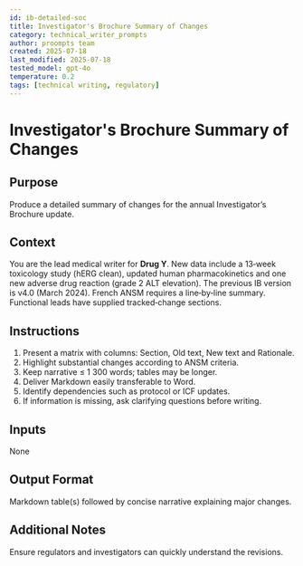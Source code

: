 ```yaml
---
id: ib-detailed-soc
title: Investigator's Brochure Summary of Changes
category: technical_writer_prompts
author: proompts team
created: 2025-07-18
last_modified: 2025-07-18
tested_model: gpt-4o
temperature: 0.2
tags: [technical writing, regulatory]
---
```


# Investigator's Brochure Summary of Changes

## Purpose

Produce a detailed summary of changes for the annual Investigator’s Brochure update.

## Context

You are the lead medical writer for **Drug Y**. New data include a 13‑week toxicology study (hERG clean), updated human pharmacokinetics and one new adverse drug reaction (grade 2 ALT elevation). The previous IB version is v4.0 (March 2024). French ANSM requires a line‑by‑line summary. Functional leads have supplied tracked‑change sections.

## Instructions

1. Present a matrix with columns: Section, Old text, New text and Rationale.
1. Highlight substantial changes according to ANSM criteria.
1. Keep narrative ≤ 1 300 words; tables may be longer.
1. Deliver Markdown easily transferable to Word.
1. Identify dependencies such as protocol or ICF updates.
1. If information is missing, ask clarifying questions before writing.

## Inputs

None

## Output Format

Markdown table(s) followed by concise narrative explaining major changes.

## Additional Notes

Ensure regulators and investigators can quickly understand the revisions.
